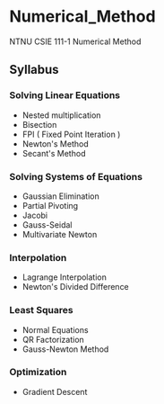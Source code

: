 # Numerical_Method
NTNU CSIE 111-1 Numerical Method

## Syllabus

### Solving Linear Equations
- Nested multiplication
- Bisection
- FPI ( Fixed Point Iteration )
- Newton's Method
- Secant's Method

### Solving Systems of Equations
- Gaussian Elimination
- Partial Pivoting
- Jacobi
- Gauss-Seidal
- Multivariate Newton

### Interpolation
- Lagrange Interpolation
- Newton's Divided Difference

### Least Squares
- Normal Equations
- QR Factorization
- Gauss-Newton Method

### Optimization
- Gradient Descent
